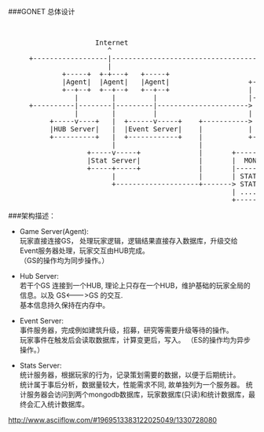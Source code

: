 ###GONET 总体设计

<pre>


                     Internet
                        ^
     +------------------|--------------------------------------------------+
                        |
             +-----+  +-+---+   +-----+
             |Agent|  |Agent|   |Agent|                   +-----------+
             +--+--+  +--+--+   +--+--+                   | MONGODB   |
                |        |         |                      |-----------|
     +----------|--------|---------|----------------------&gt; ESTATES   |
                |        |         |                      | BASIC     |
          +-----v----+   |  +------v-----+    +-----------&gt; FORWARD   |
          |HUB Server|   |  |Event Server|    |           | ....      |
          +----------+   |  +------------+    |           +-----------+
                         |                    |
                   +-----v-----+              |       +------------+
                   |Stat Server|              |       |  MONGODB   |
                   +-----+-----+              |       |------------|
                         |                    |       | STAT1      |
                         +--------------------+-------&gt; STAT2      |
                                                      | .....      |
                                                      +------------+</pre>
          
###架构描述：

* Game Server(Agent):  
玩家直接连接GS， 处理玩家逻辑，逻辑结果直接存入数据库，升级交给Event服务器处理，玩家交互由HUB完成。     
（GS的操作均为同步操作。）
  
* Hub Server:  
若干个GS 连接到一个HUB, 理论上只存在一个HUB，维护基础的玩家全局的信息。以及 GS<--->GS 的交互.  
基本信息持久保持在内存中。   
    
* Event Server:  
事件服务器，完成例如建筑升级，招募，研究等需要升级等待的操作。    
玩家事件在触发后会读取数据库，计算变更后，写入。 （ES的操作均为异步操作。）

* Stats Server:     
统计服务器，根据玩家的行为，记录策划需要的数据，以便于后期统计。     
统计属于事后分析，数据量较大，性能需求不同, 故单独列为一个服务器。
统计服务器会访问到两个mongodb数据库，玩家数据库(只读)和统计数据库，最终会汇入统计数据库。


http://www.asciiflow.com/#1969513383122025049/1330728080
